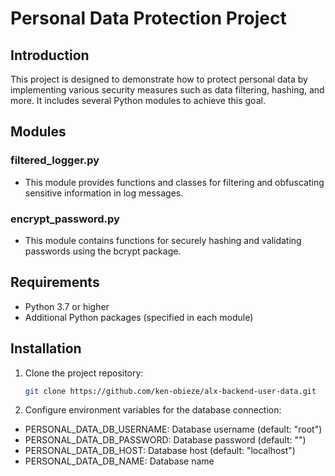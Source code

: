 # Personal Data Protection Project

## Introduction

This project is designed to demonstrate how to protect personal data by implementing various security measures such as data filtering, hashing, and more. It includes several Python modules to achieve this goal.

## Modules

### filtered_logger.py

- This module provides functions and classes for filtering and obfuscating sensitive information in log messages.

### encrypt_password.py

- This module contains functions for securely hashing and validating passwords using the bcrypt package.

## Requirements

- Python 3.7 or higher
- Additional Python packages (specified in each module)

## Installation

1. Clone the project repository:
   ```bash
   git clone https://github.com/ken-obieze/alx-backend-user-data.git
   ```
2. Configure environment variables for the database connection:
* PERSONAL_DATA_DB_USERNAME: Database username (default: "root")
* PERSONAL_DATA_DB_PASSWORD: Database password (default: "")
* PERSONAL_DATA_DB_HOST: Database host (default: "localhost")
* PERSONAL_DATA_DB_NAME: Database name
